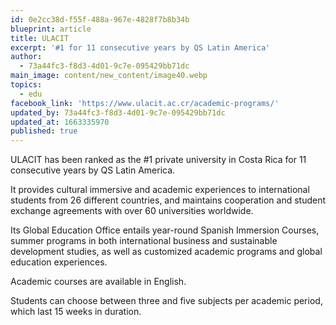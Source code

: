 ```yaml
---
id: 0e2cc38d-f55f-488a-967e-4828f7b8b34b
blueprint: article
title: ULACIT
excerpt: '#1 for 11 consecutive years by QS Latin America'
author:
  - 73a44fc3-f8d3-4d01-9c7e-095429bb71dc
main_image: content/new_content/image40.webp
topics:
  - edu
facebook_link: 'https://www.ulacit.ac.cr/academic-programs/'
updated_by: 73a44fc3-f8d3-4d01-9c7e-095429bb71dc
updated_at: 1663335970
published: true
---
```

ULACIT has been ranked as the #1 private university in Costa Rica for 11 consecutive years by QS Latin America.

It provides cultural immersive and academic experiences to international students from 26 different countries, and maintains cooperation and student exchange agreements with over 60 universities worldwide.

Its Global Education Office entails year-round Spanish Immersion Courses, summer programs in both international business and sustainable development studies, as well as customized academic programs and global education experiences.

Academic courses are available in English.

Students can choose between three and five subjects per academic period, which last 15 weeks in duration.
